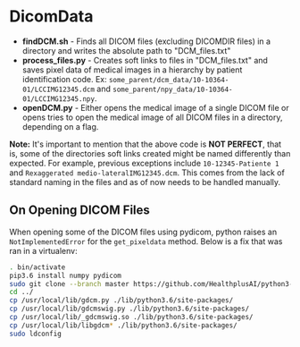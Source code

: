# DicomData

- **findDCM.sh** - Finds all DICOM files (excluding DICOMDIR files) in a directory and writes the absolute path to "DCM_files.txt"
- **process_files.py** - Creates soft links to files in "DCM_files.txt" and saves pixel data of medical images in a hierarchy by patient identification code. Ex: `some_parent/dcm_data/10-10364-01/LCCIMG12345.dcm` and `some_parent/npy_data/10-10364-01/LCCIMG12345.npy`.
- **openDCM.py** - Either opens the medical image of a single DICOM file or opens tries to open the medical image of all DICOM files in a directory, depending on a flag.

**Note:** It's important to mention that the above code is **NOT PERFECT**, that is, some of the directories soft links created might be named differently than expected. For example, previous exceptions include `10-12345-Patiente 1` and `Rexaggerated medio-lateralIMG12345.dcm`. This comes from the lack of standard naming in the files and as of now needs to be handled manually.

## On Opening DICOM Files

When opening some of the DICOM files using pydicom, python raises an `NotImplementedError` for the `get_pixeldata` method. Below is a fix that was ran in a virtualenv:

```Bash
. bin/activate
pip3.6 install numpy pydicom
sudo git clone --branch master https://github.com/HealthplusAI/python3-gdcm.git && cd python3-gdcm && sudo dpkg -i build_1-1_amd64.deb && sudo apt-get install -f	
cd ../
cp /usr/local/lib/gdcm.py ./lib/python3.6/site-packages/
cp /usr/local/lib/gdcmswig.py ./lib/python3.6/site-packages/
cp /usr/local/lib/_gdcmswig.so ./lib/python3.6/site-packages/
cp /usr/local/lib/libgdcm* ./lib/python3.6/site-packages/
sudo ldconfig
```